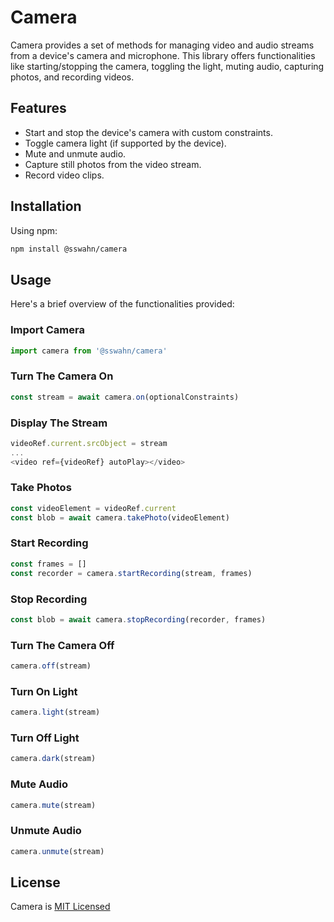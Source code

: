 # Camera 
Camera provides a set of methods for managing video and audio streams from a device's camera and microphone. This library offers functionalities like starting/stopping the camera, toggling the light, muting audio, capturing photos, and recording videos.  

## Features
- Start and stop the device's camera with custom constraints.
- Toggle camera light (if supported by the device).
- Mute and unmute audio.
- Capture still photos from the video stream.
- Record video clips.

## Installation
Using npm:
```bash
npm install @sswahn/camera
```

## Usage  
Here's a brief overview of the functionalities provided:  

### Import Camera  
```javascript
import camera from '@sswahn/camera'
```  

### Turn The Camera On  
```javascript
const stream = await camera.on(optionalConstraints)
```

### Display The Stream   
```javascript
videoRef.current.srcObject = stream
...
<video ref={videoRef} autoPlay></video>
```

### Take Photos  
```javascript
const videoElement = videoRef.current
const blob = await camera.takePhoto(videoElement)
```

### Start Recording  
```javascript
const frames = []
const recorder = camera.startRecording(stream, frames)
```  

### Stop Recording    
```javascript
const blob = await camera.stopRecording(recorder, frames)
```  

### Turn The Camera Off  
```javascript
camera.off(stream)
```

### Turn On Light  
```javascript
camera.light(stream)
```

### Turn Off Light  
```javascript
camera.dark(stream)
```

### Mute Audio  
```javascript
camera.mute(stream)
```

### Unmute Audio  
```javascript
camera.unmute(stream)
```

## License
Camera is [MIT Licensed](https://github.com/sswahn/camera/blob/main/LICENSE)
